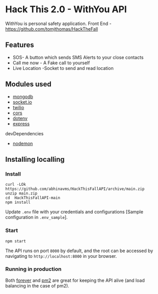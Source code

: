 # Hack This 2.0 - WithYou API

WithYou is personal safety application.
Front End - https://github.com/tomjthomas/HackTheFall

## Features
- SOS- A button which sends SMS Alerts to your close contacts
- Call me now - A Fake call to yourself
- Live Location -Socket to send and read location

## Modules used
+ [mongodb](https://www.npmjs.com/package/mongodb)
+ [socket.io](https://www.npmjs.com/package/socket.io)
+ [twilio](https://www.npmjs.com/package/twilio)
+ [cors](https://www.npmjs.com/package/cors)
+ [dotenv](https://www.npmjs.com/package/dotenv)
+ [express](https://www.npmjs.com/package/express)

devDependencies
+ [nodemon](https://www.npmjs.com/package/nodemon)
 

## Installing localling 
### Install
````
curl -LOk 
https://github.com/abhinavms/HackThisFallAPI/archive/main.zip
unzip main.zip
cd  HackThisFallAPI-main
npm install
````

Update ````.env```` file with your credentials and configurations [Sample configuration in ````.env_sample````].


### Start
````
npm start
````

The API runs on port ````8000```` by default, and the root can be accessed by navigating to ````http://localhost:8000```` in your browser.


### Running in production
Both [forever](https://github.com/foreverjs/forever) and [pm2](https://github.com/Unitech/pm2) are great for keeping the API alive (and load balancing in the case of pm2).
